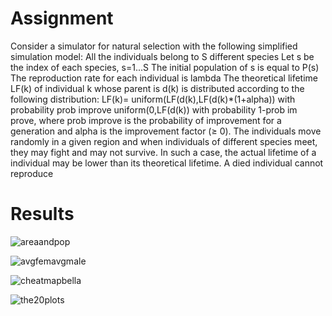 # Assignment 

Consider a simulator for natural selection with the following simplified simulation model:
 All the individuals belong to S different species Let s be the index of each species, s=1...S The initial
 population of s is equal to P(s) The reproduction rate for each individual is lambda The theoretical lifetime
 LF(k) of individual k whose parent is d(k) is distributed according to the following distribution: LF(k)= 
 uniform(LF(d(k),LF(d(k)*(1+alpha)) with probability prob improve uniform(0,LF(d(k)) with probability 1-prob im
prove, where prob improve is the probability of improvement for a generation and alpha is the improvement factor
 (≥ 0). The individuals move randomly in a given region and when individuals of different species meet, they may 
 fight and may not survive. In such a case, the actual lifetime of a individual may be lower than its theoretical
 lifetime. A died individual cannot reproduce

 # Results
 ![areaandpop](https://github.com/user-attachments/assets/34e0fe6a-643d-454b-bd4c-71357b87e089)

 ![avgfemavgmale](https://github.com/user-attachments/assets/6f93f6ed-552e-41b3-8b57-0fc321a1ef7d)

 ![cheatmapbella](https://github.com/user-attachments/assets/a8844ddd-8f72-41c8-87c0-41897d698386)

![the20plots](https://github.com/user-attachments/assets/14a0ed1e-34da-4cd4-a7a2-522d755d8634)

